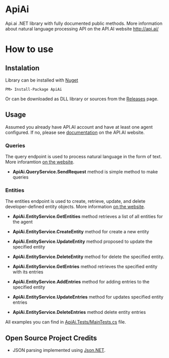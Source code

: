 # ApiAi
Api.ai .NET library with fully documented public methods. More information about natural language processing API on the API.AI website http://api.ai/

# How to use
## Instalation

Library can be installed with [Nuget](https://www.nuget.org/packages/ApiAi/)
```
PM> Install-Package ApiAi
```

Or can be downloaded as DLL library or sources from the [Releases](https://github.com/NickRimmer/ApiAi/releases) page.

## Usage
Assumed you already have API.AI account and have at least one agent configured. If no, please see [documentation](http://api.ai/docs/index.html) on the API.AI website.

### Queries
The query endpoint is used to process natural language in the form of text. More inforamtion [on the website](https://api.ai/docs/reference/agent/query).

- __ApiAi.QueryService.SendRequest__ method is simple method to make queries


### Entities
The entities endpoint is used to create, retrieve, update, and delete developer-defined entity objects. More information [on the website](https://api.ai/docs/reference/agent/entities).

- __ApiAi.EntityService.GetEntities__ method retrieves a list of all entities for the agent
- __ApiAi.EntityService.CreateEntity__ method for create a new entity
- __ApiAi.EntityService.UpdateEntity__ method proposed to update the specified entity
- __ApiAi.EntityService.DeleteEntity__ method for delete the specified entity.

- __ApiAi.EntityService.GetEntries__ method retrieves the specified entity with its entries
- __ApiAi.EntityService.AddEntries__ method for adding entries to the specified entity
- __ApiAi.EntityService.UpdateEntries__ method for updates specified entity entries
- __ApiAi.EntityService.DeleteEntries__ method delete entity entries

All examples you can find in [ApiAi.Tests/MainTests.cs](https://github.com/NickRimmer/ApiAi/blob/master/ApiAi.Tests/MainTests.cs) file.

## Open Source Project Credits

* JSON parsing implemented using [Json.NET](http://www.newtonsoft.com/json).
